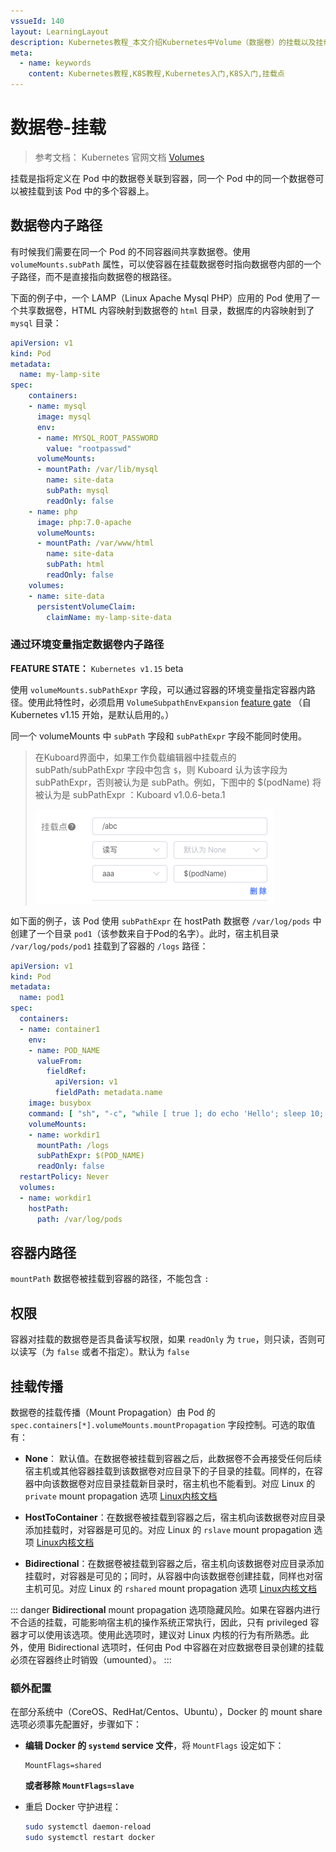 ```yaml
---
vssueId: 140
layout: LearningLayout
description: Kubernetes教程_本文介绍Kubernetes中Volume（数据卷）的挂载以及挂载传播MountPropagation的概念
meta:
  - name: keywords
    content: Kubernetes教程,K8S教程,Kubernetes入门,K8S入门,挂载点
---
```


# 数据卷-挂载


<AdSenseTitle/>

> 参考文档： Kubernetes 官网文档 [Volumes](https://kubernetes.io/docs/concepts/storage/volumes/)

挂载是指将定义在 Pod 中的数据卷关联到容器，同一个 Pod 中的同一个数据卷可以被挂载到该 Pod 中的多个容器上。

## 数据卷内子路径

有时候我们需要在同一个 Pod 的不同容器间共享数据卷。使用 `volumeMounts.subPath` 属性，可以使容器在挂载数据卷时指向数据卷内部的一个子路径，而不是直接指向数据卷的根路径。

下面的例子中，一个 LAMP（Linux Apache Mysql PHP）应用的 Pod 使用了一个共享数据卷，HTML 内容映射到数据卷的 `html` 目录，数据库的内容映射到了 `mysql` 目录：

``` yaml {15,22}
apiVersion: v1
kind: Pod
metadata:
  name: my-lamp-site
spec:
    containers:
    - name: mysql
      image: mysql
      env:
      - name: MYSQL_ROOT_PASSWORD
        value: "rootpasswd"
      volumeMounts:
      - mountPath: /var/lib/mysql
        name: site-data
        subPath: mysql
        readOnly: false
    - name: php
      image: php:7.0-apache
      volumeMounts:
      - mountPath: /var/www/html
        name: site-data
        subPath: html
        readOnly: false
    volumes:
    - name: site-data
      persistentVolumeClaim:
        claimName: my-lamp-site-data
```

### 通过环境变量指定数据卷内子路径

**FEATURE STATE：** `Kubernetes v1.15` <Badge type="warning">beta</Badge>

使用 `volumeMounts.subPathExpr` 字段，可以通过容器的环境变量指定容器内路径。使用此特性时，必须启用 `VolumeSubpathEnvExpansion` [feature gate](https://kubernetes.io/docs/reference/command-line-tools-reference/feature-gates/) （自 Kubernetes v1.15 开始，是默认启用的。）

同一个 volumeMounts 中 `subPath` 字段和 `subPathExpr` 字段不能同时使用。

> 在Kuboard界面中，如果工作负载编辑器中挂载点的 subPath/subPathExpr 字段中包含 `$`，则 Kuboard 认为该字段为 subPathExpr，否则被认为是 subPath。例如，下图中的 $(podName) 将被认为是 subPathExpr ：<Badge type="default">Kuboard v1.0.6-beta.1</Badge>
>
> ![./image-20200101173914313](./volume-mount-point.assets/image-20200101173914313.png)

如下面的例子，该 Pod 使用 `subPathExpr` 在 hostPath 数据卷 `/var/log/pods` 中创建了一个目录 `pod1`（该参数来自于Pod的名字）。此时，宿主机目录 `/var/log/pods/pod1` 挂载到了容器的 `/logs` 路径：

``` yaml {9,19}
apiVersion: v1
kind: Pod
metadata:
  name: pod1
spec:
  containers:
  - name: container1
    env:
    - name: POD_NAME
      valueFrom:
        fieldRef:
          apiVersion: v1
          fieldPath: metadata.name
    image: busybox
    command: [ "sh", "-c", "while [ true ]; do echo 'Hello'; sleep 10; done | tee -a /logs/hello.txt" ]
    volumeMounts:
    - name: workdir1
      mountPath: /logs
      subPathExpr: $(POD_NAME)
      readOnly: false
  restartPolicy: Never
  volumes:
  - name: workdir1
    hostPath:
      path: /var/log/pods
```


## 容器内路径

`mountPath` 数据卷被挂载到容器的路径，不能包含 `:`

## 权限

容器对挂载的数据卷是否具备读写权限，如果 `readOnly` 为 `true`，则只读，否则可以读写（为 `false` 或者不指定）。默认为 `false`

## 挂载传播

数据卷的挂载传播（Mount Propagation）由 Pod 的 `spec.containers[*].volumeMounts.mountPropagation` 字段控制。可选的取值有：

* **None**： 默认值。在数据卷被挂载到容器之后，此数据卷不会再接受任何后续宿主机或其他容器挂载到该数据卷对应目录下的子目录的挂载。同样的，在容器中向该数据卷对应目录挂载新目录时，宿主机也不能看到。对应 Linux 的 `private` mount propagation 选项 [Linux内核文档](https://www.kernel.org/doc/Documentation/filesystems/sharedsubtree.txt)

* **HostToContainer**：在数据卷被挂载到容器之后，宿主机向该数据卷对应目录添加挂载时，对容器是可见的。对应 Linux 的 `rslave` mount propagation 选项 [Linux内核文档](https://www.kernel.org/doc/Documentation/filesystems/sharedsubtree.txt)

* **Bidirectional**：在数据卷被挂载到容器之后，宿主机向该数据卷对应目录添加挂载时，对容器是可见的；同时，从容器中向该数据卷创建挂载，同样也对宿主机可见。对应 Linux 的 `rshared` mount propagation 选项 [Linux内核文档](https://www.kernel.org/doc/Documentation/filesystems/sharedsubtree.txt)

::: danger
**Bidirectional** mount propagation 选项隐藏风险。如果在容器内进行不合适的挂载，可能影响宿主机的操作系统正常执行，因此，只有 privileged 容器才可以使用该选项。使用此选项时，建议对 Linux 内核的行为有所熟悉。此外，使用 Bidirectional 选项时，任何由 Pod 中容器在对应数据卷目录创建的挂载必须在容器终止时销毁（umounted）。
:::

### 额外配置

在部分系统中（CoreOS、RedHat/Centos、Ubuntu），Docker 的 mount share 选项必须事先配置好，步骤如下：

* **编辑 Docker 的 `systemd` service 文件**，将 `MountFlags` 设定如下：

  ```
  MountFlags=shared
  ```

  **或者移除 `MountFlags=slave`**

* 重启 Docker 守护进程：

  ``` sh
  sudo systemctl daemon-reload
  sudo systemctl restart docker
  ```
